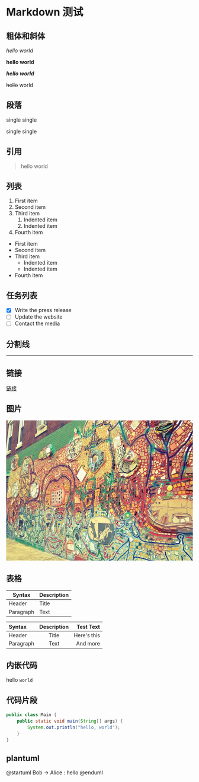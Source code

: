 # Markdown 测试

## 粗体和斜体

*hello world*

**hello world**

***hello world***

~~hello~~ world

## 段落

single
single

single
single

## 引用

> hello world

## 列表

1. First item
1. Second item
1. Third item
	1. Indented item
	1. Indented item
1. Fourth item

- First item
- Second item
- Third item
	- Indented item
	- Indented item
- Fourth item

## 任务列表

- [x] Write the press release
- [ ] Update the website
- [ ] Contact the media

## 分割线

---

## 链接

[链接](https://sunn4room.netlify.app "my blogs")

## 图片

![图片](./philly-magic-garden.jpg "Magic Gardens")

## 表格

| Syntax | Description |
| --- | ----------- |
| Header | Title |
| Paragraph | Text |

| Syntax      | Description | Test Text     |
| :---        |    :----:   |          ---: |
| Header      | Title       | Here's this   |
| Paragraph   | Text        | And more      |

## 内嵌代码

hello `world`

## 代码片段

```java
public class Main {
	public static void main(String[] args) {
		System.out.println("hello, world");
	}
}
```

## plantuml

@startuml
Bob -> Alice : hello
@enduml
